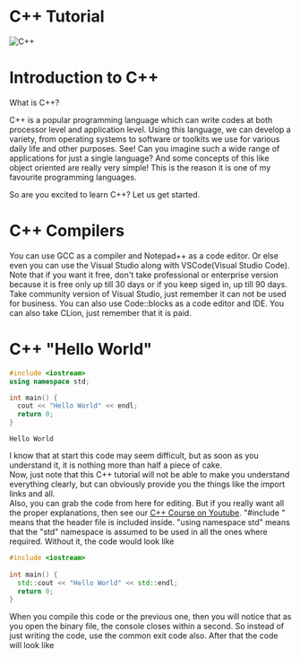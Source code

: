 # C++ Tutorial

![C++](https://upload.wikimedia.org/wikipedia/commons/1/18/ISO_C%2B%2B_Logo.svg)

# Introduction to C++

What is C++?

C++ is a popular programming language which can write codes at both processor level and application level. Using this language, we can develop a variety, from operating systems to software or toolkits we use for various daily life and other purposes. See! Can you imagine such a wide range of applications for just a single language? And some concepts of this like object oriented are really very simple! This is the reason it is one of my favourite programming languages.

So are you excited to learn C++? Let us get started.

# C++ Compilers

You can use GCC as a compiler and Notepad++ as a code editor. Or else even you can use the Visual Studio along with VSCode(Visual Studio Code). Note that if you want it free, don't take professional or enterprise version because it is free only up till 30 days or if you keep siged in, up till 90 days. Take community version of Visual Studio, just remember it can not be used for business. You can also use Code::blocks as a code editor and IDE. You can also take CLion, just remember that it is paid.

# C++ "Hello World"

```C++
#include <iostream>
using namespace std;

int main() {
  cout << "Hello World" << endl;
  return 0;
}
```
```
Hello World
```
I know that at start this code may seem difficult, but as soon as you understand it, it is nothing more than half a piece of cake.  
Now, just note that this C++ tutorial will not be able to make you understand everything clearly, but can obviously provide you the things like the import links and all.  
Also, you can grab the code from here for editing. But if you really want all the proper explanations, then see our [C++ Course on Youtube](https://www.youtube.com/playlist?list=PLmWXQgLAMBwGqz9EpLcquRsbP4wF1RwNb).
"#include <iostream>" means that the <iostream> header file is included inside.
"using namespace std" means that the "std" namespace is assumed to be used in all the ones where required. Without it, the code would look like
```C++
#include <iostream>
  
int main() {
  std::cout << "Hello World" << std::endl;
  return 0;
}
```
When you compile this code or the previous one, then you will notice that as you open the binary file, the console closes within a second. So instead of just writing the code, use the common exit code also. After that the code will look like
